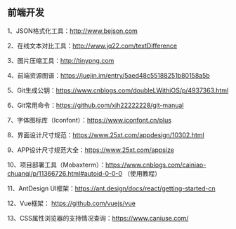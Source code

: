 ## 前端开发

1、JSON格式化工具：http://www.bejson.com

2、在线文本对比工具：http://www.jq22.com/textDifference

3、图片压缩工具：http://tinypng.com

4、前端资源图谱：https://juejin.im/entry/5aed48c55188251b80158a5b

5、Git生成公钥：https://www.cnblogs.com/doubleLWithiOS/p/4937363.html

6、Git常用命令：https://github.com/xjh22222228/git-manual

7、字体图标库（Iconfont）：https://www.iconfont.cn/plus

8、界面设计尺寸规范：https://www.25xt.com/appdesign/10302.html

9、APP设计尺寸规范大全：https://www.25xt.com/appsize

10、项目部署工具（Mobaxterm）：https://www.cnblogs.com/cainiao-chuanqi/p/11366726.html#autoid-0-0-0 （使用教程）

11、AntDesign UI框架：https://ant.design/docs/react/getting-started-cn

12、Vue框架： https://github.com/vuejs/vue

13、CSS属性浏览器的支持情况查询：https://www.caniuse.com/
